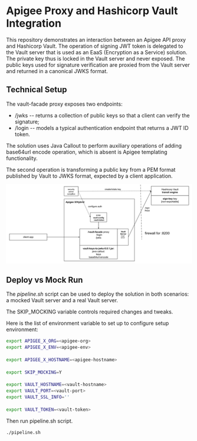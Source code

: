 <!-- markdownlint-disable MD033 -->

# Apigee Proxy and Hashicorp Vault Integration

This repository demonstrates an interaction between an Apigee API proxy and Hashicorp Vault. The operation of signing JWT token is delegated to the Vault server that is used as an EaaS (Encryption as a Service) solution. The private key thus is locked in the Vault server and never exposed. The public keys used for signature verification are proxied from the Vault server and returned in a canonical JWKS format.

## Technical Setup

The vault-facade proxy exposes two endpoints:

- /jwks -- returns a collection of public keys so that a client can verify the signature;
- /login -- models a typical authentication endpoint that returns a JWT ID token.

The solution uses Java Callout to perform auxiliary operations of adding base64url encode operation, which is absent is Apigee templating functionality.

The second operation is transforming a public key from a PEM format published by Vault to JWKS format, expected by a client application.

<img src="images/vault-facade-proxy-diagram.png" alt="Vault Facade Diagram" width="800">

## Deploy vs Mock Run

The *pipeline.sh* script can be used to deploy the solution in both scenarios: a mocked Vault server and a real Vault server.

The SKIP_MOCKING variable controls required changes and tweaks.

Here is the list of environment variable to set up to configure setup environment:

```sh
export APIGEE_X_ORG=<apigee-org>
export APIGEE_X_ENV=<apigee-env>

export APIGEE_X_HOSTNAME=<apigee-hostname>

export SKIP_MOCKING=Y

export VAULT_HOSTNAME=<vault-hostname>
export VAULT_PORT=<vault-port>
export VAULT_SSL_INFO=''

export VAULT_TOKEN=<vault-token>
```

Then run pipeline.sh script.

```sh
./pipeline.sh
```
